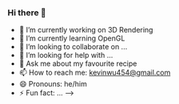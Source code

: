 ### Hi there 👋

- 🔭 I’m currently working on 3D Rendering
- 🌱 I’m currently learning OpenGL
- 👯 I’m looking to collaborate on ...
- 🤔 I’m looking for help with ...
- 💬 Ask me about my favourite recipe
- 📫 How to reach me: kevinwu454@gmail.com
- 😄 Pronouns: he/him
- ⚡ Fun fact: ...
-->

